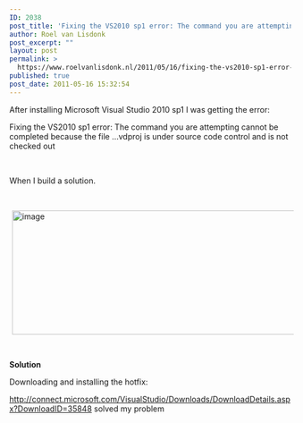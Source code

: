 ```yaml
---
ID: 2038
post_title: 'Fixing the VS2010 sp1 error: The command you are attempting cannot be completed because the file &hellip;vdproj is under source code control and is not checked out'
author: Roel van Lisdonk
post_excerpt: ""
layout: post
permalink: >
  https://www.roelvanlisdonk.nl/2011/05/16/fixing-the-vs2010-sp1-error-the-command-you-are-attempting-cannot-be-completed-because-the-file-vdproj-is-under-source-code-control-and-is-not-checked-out/
published: true
post_date: 2011-05-16 15:32:54
---
```

<p>After installing Microsoft Visual Studio 2010 sp1 I was getting the error:</p>  <p>Fixing the VS2010 sp1 error: The command you are attempting cannot be completed because the file …vdproj is under source code control and is not checked out</p>  <p>&#160;</p>  <p>When I build a solution.</p>  <p>&#160;</p>  <p><a href="http://www.roelvanlisdonk.nl/wp-content/uploads/2011/05/image10.png" rel="lightbox"><img style="background-image: none; border-bottom: 0px; border-left: 0px; margin: 0px 5px; padding-left: 0px; padding-right: 0px; display: inline; border-top: 0px; border-right: 0px; padding-top: 0px" title="image" border="0" alt="image" src="http://www.roelvanlisdonk.nl/wp-content/uploads/2011/05/image_thumb10.png" width="580" height="222" /></a></p>  <p>&#160;</p>  <p><strong>Solution</strong></p>  <p>Downloading and installing the hotfix: </p>  <p><a href="http://connect.microsoft.com/VisualStudio/Downloads/DownloadDetails.aspx?DownloadID=35848">http://connect.microsoft.com/VisualStudio/Downloads/DownloadDetails.aspx?DownloadID=35848</a> solved my problem</p>